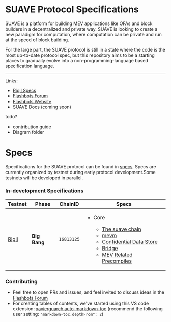 # SUAVE Protocol Specifications

SUAVE is a platform for building MEV applications like OFAs and block builders in a decentralized and private way. SUAVE is looking to create a new paradigm for computation, where computation can be private and run at the speed of block building.

For the large part, the SUAVE protocol is still in a state where the code is the most up-to-date protocol spec, but this repository aims to be a starting places to gradually evolve into a non-programming-language based specification language.

---

Links:

- [Rigil Specs](./specs/rigil/)
- [Flashbots Forum](https://collective.flashbots.net/)
- [Flashbots Website](https://www.flashbots.net/)
- SUAVE Docs (coming soon)

todo?
- contribution guide
- Diagram folder

# Specs

Specifications for the SUAVE protocol can be found in [specs](specs/). Specs are currently organized by testnet during early protocol development.Some testnets will be developed in parallel.


### In-development Specifications

| Testnet | Phase | ChainID | Specs |
| - | - | - | - |
| [Rigil](/specs/rigil/) | **Big Bang** |`16813125` | <ul><li>Core</li><ul><li>[The suave chain](specs/rigil/suave-chain.md)</li><li>[mevm](specs/rigil/mevm.md)</li><li>[Confidential Data Store](specs/rigil/confidential-data-store.md)</li><li>[Bridge](specs/rigil/bridge.md)</li><li>[MEV Related Precompiles](specs/rigil/precompiles.md)</li></ul></ul></ul>|


### Contributing

* Feel free to open PRs and issues, and feel invited to discuss ideas in the [Flashbots Forum](https://collective.flashbots.net/)
* For creating tables of contents, we've started using this VS code extension: [xavierguarch.auto-markdown-toc](https://marketplace.visualstudio.com/items?itemName=xavierguarch.auto-markdown-toc) (recommend the following user setting: `"markdown-toc.depthFrom": 2`)